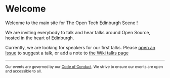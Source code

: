 # Welcome

Welcome to the main site for The Open Tech Edinburgh Scene !

We are inviting everybody to talk and hear talks around Open Source, hosted in the heart of Edinburgh.

Currently, we are looking for speakers for our first talks. Please [open an Issue][issues] to suggest a talk, or add a note to [the Wiki talks page][wikitalks]

---

<small>Our events are governed by our [Code of Conduct][totes-coc]. We strive to ensure our events are open and accessible to all.</small>

[issues]: https://github.com/TOTES-Edinburgh/TOTES-Edinburgh.github.io/issues
[wikitalks]: https://github.com/TOTES-Edinburgh/TOTES-Edinburgh.github.io/wiki/Talks
[totes-coc]: https://totes-edinburgh.github.io/code-of-conduct.html
